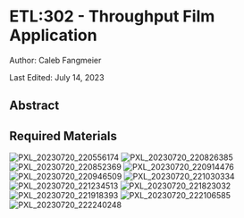 # ETL:302 - Throughput Film Application

Author: Caleb Fangmeier

Last Edited: July 14, 2023

## Abstract


## Required Materials

![PXL_20230720_220556174](https://github.com/nebraska-silicon-lab/Lab-Instructions/assets/2569566/4843c1ab-8665-42f3-aece-25c73d283fa7)
![PXL_20230720_220826385](https://github.com/nebraska-silicon-lab/Lab-Instructions/assets/2569566/c21a1d57-fb54-4e80-83a1-bfde2b033c94)
![PXL_20230720_220852369](https://github.com/nebraska-silicon-lab/Lab-Instructions/assets/2569566/5850d78f-7e07-4308-816a-ba5a58b3c118)
![PXL_20230720_220914476](https://github.com/nebraska-silicon-lab/Lab-Instructions/assets/2569566/bec3082f-7f00-49d8-a756-c42ea5b7416d)
![PXL_20230720_220946509](https://github.com/nebraska-silicon-lab/Lab-Instructions/assets/2569566/64e2ca41-d53a-43dc-988c-5cef9de24d03)
![PXL_20230720_221030334](https://github.com/nebraska-silicon-lab/Lab-Instructions/assets/2569566/d47ad29a-64df-48f1-ae5d-c1b114f4a7c2)
![PXL_20230720_221234513](https://github.com/nebraska-silicon-lab/Lab-Instructions/assets/2569566/75aca2d9-4d5e-4a1b-9a70-91cfa2d6c3a4)
![PXL_20230720_221823032](https://github.com/nebraska-silicon-lab/Lab-Instructions/assets/2569566/9c85daac-b74e-4738-a212-d0fe8c1953b2)
![PXL_20230720_221918393](https://github.com/nebraska-silicon-lab/Lab-Instructions/assets/2569566/77b50975-f5c7-48ea-a5e1-4e2f6d5e72b6)
![PXL_20230720_222106585](https://github.com/nebraska-silicon-lab/Lab-Instructions/assets/2569566/abfe22ee-0cdb-4b6d-812d-718edbe061d0)
![PXL_20230720_222240248](https://github.com/nebraska-silicon-lab/Lab-Instructions/assets/2569566/bac66a42-f1a4-47d7-9be2-2b821e7a0fd9)
